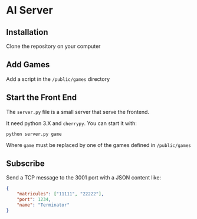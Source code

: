 # AI Server

## Installation

Clone the repository on your computer

## Add Games

Add a script in the `/public/games` directory

## Start the Front End

The `server.py` file is a small server that serve the frontend.

It need python 3.X and `cherrypy`. You can start it with:

```
python server.py game
```

Where `game` must be replaced by one of the games defined in `/public/games`

## Subscribe

Send a TCP message to the 3001 port with a JSON content like:

```json
{
	"matricules": ["11111", "22222"],
	"port": 1234,
	"name": "Terminator"
}
```

